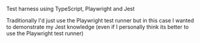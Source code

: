 Test harness using TypeScript, Playwright and Jest

Traditionally I'd just use the Playwright test runner but in this case I wanted to demonstrate my Jest knowledge (even if I personally think its better to use the Playwright test runner)
